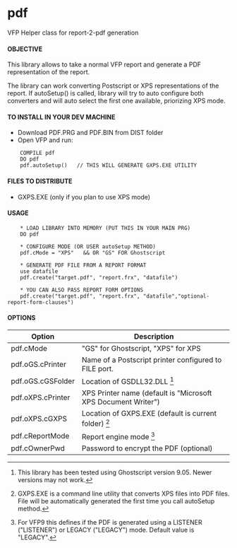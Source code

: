 # pdf
VFP Helper class for report-2-pdf generation


#### OBJECTIVE
This library allows to take a normal VFP report and
generate a PDF representation of the report.

The library can work converting Postscript or XPS 
representations of the report. If autoSetup() is
called, library will try to auto configure both
converters and will auto select the first one
available, priorizing XPS mode.


#### TO INSTALL IN YOUR DEV MACHINE
* Download PDF.PRG and PDF.BIN from DIST folder
* Open VFP and run:
```
    COMPILE pdf
    DO pdf
    pdf.autoSetup()   // THIS WILL GENERATE GXPS.EXE UTILITY
```

#### FILES TO DISTRIBUTE 
* GXPS.EXE (only if you plan to use XPS mode)


#### USAGE
```
    * LOAD LIBRARY INTO MEMORY (PUT THIS IN YOUR MAIN PRG)
    DO pdf
    
    * CONFIGURE MODE (OR USER autoSetup METHOD)
    pdf.cMode = "XPS"   && OR "GS" FOR Ghostscript 
		
    * GENERATE PDF FILE FROM A REPORT FORMAT
    use datafile
    pdf.create("target.pdf", "report.frx", "datafile")
		
    * YOU CAN ALSO PASS REPORT FORM OPTIONS
    pdf.create("target.pdf", "report.frx", "datafile","optional-report-form-clauses")
```

#### OPTIONS
|Option|Description|
|------|-----------|
pdf.cMode|"GS" for Ghostscript, "XPS" for XPS
pdf.oGS.cPrinter|Name of a Postscript printer configured to FILE port.
pdf.oGS.cGSFolder|Location of GSDLL32.DLL [^1]
pdf.oXPS.cPrinter|XPS Printer name (default is "Microsoft XPS Document Writer")
pdf.oXPS.cGXPS|Location of GXPS.EXE (default is current folder) [^2]
pdf.cReportMode|Report engine mode [^3]
pdf.cOwnerPwd|Password to encrypt the PDF (optional)

[^1]: This library has been tested using Ghostscript version 9.05.  Newer versions may not work.
[^2]: GXPS.EXE is a command line utility that converts XPS files into PDF files.  File will be automatically generated the first time you call autoSetup method.
[^3]: For VFP9 this defines if the PDF is generated using a LISTENER ("LISTENER") or LEGACY ("LEGACY") mode. Default value is "LEGACY".

